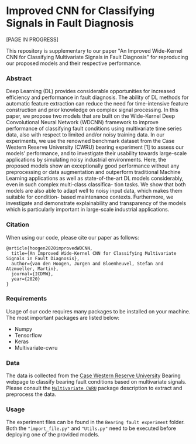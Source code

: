 # Improved CNN for Classifying Signals in Fault Diagnosis


[PAGE IN PROGRESS]

This repository is supplementary to our paper "An Improved Wide-Kernel CNN for Classifying Multivariate Signals in Fault Diagnosis" for reproducing our proposed 
models and their respective performance. 

### Abstract
Deep Learning (DL) provides considerable opportunities for increased efficiency and performance in fault diagnosis. The ability of DL methods for automatic 
feature extraction can reduce the need for time-intensive feature construction and prior knowledge on complex signal processing. In this paper, we propose two 
models that are built on the Wide-Kernel Deep Convolutional Neural Network (WDCNN) framework to improve performance of classifying fault conditions using 
multivariate time series data, also with respect to limited and/or noisy training data. In our experiments, we use the renowned benchmark dataset from the Case 
Western Reserve University (CWRU) bearing experiment [1] to assess our models’ performance, and to investigate their usability towards large-scale applications 
by simulating noisy industrial environments. Here, the proposed models show an exceptionally good performance without any preprocessing or data augmentation and 
outperform traditional Machine Learning applications as well as state-of-the-art DL models considerably, even in such complex multi-class classifica- tion tasks. 
We show that both models are also able to adapt well to noisy input data, which makes them suitable for condition- based maintenance contexts. Furthermore, we 
investigate and demonstrate explainability and transparency of the models which is particularly important in large-scale industrial applications.

### Citation
When using our code, please cite our paper as follows:
```
@article{hoogen2020improvedWDCNN,
  title={An Improved Wide-Kernel CNN for Classifying Multivariate Signals in Fault Diagnosis},
  author={van den Hoogen, Jurgen and Bloemheuvel, Stefan and Atzmueller, Martin},
  journal={ICDMW},
  year={2020}
}
```

### Requirements
Usage of our code requires many packages to be installed on your machine. The most important packages are listed below:
* Numpy
* Tensorflow
* Keras
* Multivariate-cwru

### Data
The data is collected from the [Case Western Reserve University][cwru] Bearing webpage to classify bearing fault conditions based on multivariate signals.
Please consult the [`Multivariate CWRU`][multivariate_cwru] package description to extract and preprocess the data. 

### Usage
The experiment files can be found in the `Bearing fault experiment` folder. Both the `"import_file.py"` and `"Utils.py"` need to be executed before deploying one of the provided models. 





[cwru]: <https://csegroups.case.edu/bearingdatacenter/pages/welcome-case-western-reserve-university-bearing-data-center-website>
[multivariate_cwru]: <https://github.com/JvdHoogen/multivariate_cwru>
